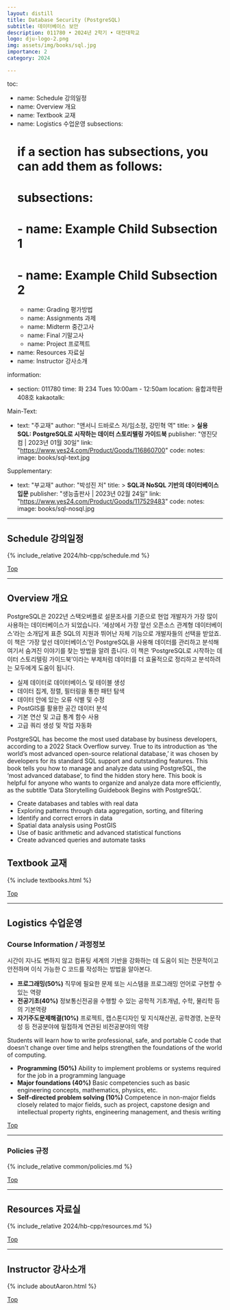 ```yaml
---
layout: distill
title: Database Security (PostgreSQL)
subtitle: 데이터베이스 보안
description: 011780 • 2024년 2학기 • 대전대학교
logo: dju-logo-2.png
img: assets/img/books/sql.jpg
importance: 2
category: 2024

---
```


toc:
  - name: Schedule 강의일정
  - name: Overview 개요
  - name: Textbook 교재
  - name: Logistics 수업운영
    subsections:
      # if a section has subsections, you can add them as follows:
      # subsections:
      #   - name: Example Child Subsection 1
      #   - name: Example Child Subsection 2
      - name: Grading 평가방법
      - name: Assignments 과제
      - name: Midterm 중간고사
      - name: Final 기말고사
      - name: Project 프로젝트
  - name: Resources 자료실
  - name: Instructor 강사소개

information:
  - section: 011780
    time: 화 234 Tues 10:00am - 12:50am
    location: 융합과학환 408호
    kakaotalk:

Main-Text:
  - text: "주교재"
    author: "앤서니 드바로스 저/임소정, 강민혁 역"
    title: >
      <strong>실용 SQL: PostgreSQL로 시작하는 데이터 스토리텔링 가이드북</strong>
    publisher: "영진닷컴 | 2023년 01월 30일"
    link: "https://www.yes24.com/Product/Goods/116860700"
    code:
    notes:
    image: books/sql-text.jpg

Supplementary:
  - text: "부교재"
    author: "박성진 저"
    title: >
      <strong>SQL과 NoSQL 기반의 데이터베이스 입문</strong>
    publisher: "생능출판사 | 2023년 02월 24일"
    link: "https://www.yes24.com/Product/Goods/117529483"
    code:
    notes:
    image: books/sql-nosql.jpg
---

## Schedule 강의일정

{% include_relative 2024/hb-cpp/schedule.md %}

<a class="btncv" href="#">Top</a>

---

## Overview 개요

PostgreSQL은 2022년 스택오버플로 설문조사를 기준으로 현업 개발자가 가장 많이 사용하는 데이터베이스가 되었습니다. ‘세상에서 가장 앞선 오픈소스 관계형 데이터베이스’라는 소개답게 표준 SQL의 지원과 뛰어난 자체 기능으로 개발자들의 선택을 받았죠. 이 책은 ‘가장 앞선 데이터베이스’인 PostgreSQL을 사용해 데이터를 관리하고 분석해 여기서 숨겨진 이야기를 찾는 방법을 알려 줍니다. 이 책은 ‘PostgreSQL로 시작하는 데이터 스토리텔링 가이드북’이라는 부제처럼 데이터를 더 효율적으로 정리하고 분석하려는 모두에게 도움이 됩니다.

- 실제 데이터로 데이터베이스 및 테이블 생성
- 데이터 집계, 정렬, 필터링을 통한 패턴 탐색
- 데이터 안에 있는 오류 식별 및 수정
- PostGIS를 활용한 공간 데이터 분석
- 기본 연산 및 고급 통계 함수 사용
- 고급 쿼리 생성 및 작업 자동화

PostgreSQL has become the most used database by business developers, according to a 2022 Stack Overflow survey. True to its introduction as ‘the world’s most advanced open-source relational database,’ it was chosen by developers for its standard SQL support and outstanding features. This book tells you how to manage and analyze data using PostgreSQL, the ‘most advanced database’, to find the hidden story here. This book is helpful for anyone who wants to organize and analyze data more efficiently, as the subtitle ‘Data Storytelling Guidebook Begins with PostgreSQL’.

- Create databases and tables with real data
- Exploring patterns through data aggregation, sorting, and filtering
- Identify and correct errors in data
- Spatial data analysis using PostGIS
- Use of basic arithmetic and advanced statistical functions
- Create advanced queries and automate tasks

## Textbook 교재

{% include textbooks.html %}

<a class="btncv" href="#">Top</a>

---

## Logistics 수업운영

### Course Information / 과정정보

시간이 지나도 변하지 않고 컴퓨팅 세계의 기반을 강화하는 데 도움이 되는 전문적이고 안전하며 이식 가능한 C 코드를 작성하는 방법을 알아본다.

- **프로그래밍(50%)** 직무에 필요한 문제 또는 시스템을 프로그래밍 언어로 구현할 수 있는 역량
- **전공기초(40%)** 정보통신전공을 수행할 수 있는 공학적 기초개념, 수학, 물리학 등의 기본역량
- **자기주도문제해결(10%)** 프로젝트, 캡스톤디자인 및 지식재산권, 공학경영, 논문작성 등 전공분야에 밀접하게 연관된 비전공분야의 역량

Students will learn how to write professional, safe, and portable C code that doesn't change over time and helps strengthen the foundations of the world of computing.

- **Programming (50%)** Ability to implement problems or systems required for the job in a programming language
- **Major foundations (40%)** Basic competencies such as basic engineering concepts, mathematics, physics, etc.
- **Self-directed problem solving (10%)** Competence in non-major fields closely related to major fields, such as project, capstone design and intellectual property rights, engineering management, and thesis writing

<a class="btncv" href="#">Top</a>

---

### Policies 규정

{% include_relative common/policies.md %}

<a class="btncv" href="#">Top</a>

---

## Resources 자료실

{% include_relative 2024/hb-cpp/resources.md %}

<a class="btncv" href="#">Top</a>

---

## Instructor 강사소개

{% include aboutAaron.html %}

<a class="btncv" href="#">Top</a>
